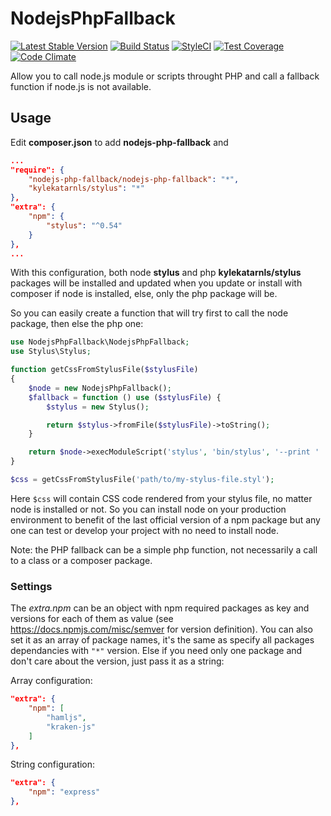 # NodejsPhpFallback
[![Latest Stable Version](https://poser.pugx.org/nodejs-php-fallback/nodejs-php-fallback/v/stable.png)](https://packagist.org/packages/nodejs-php-fallback/nodejs-php-fallback)
[![Build Status](https://travis-ci.org/kylekatarnls/nodejs-php-fallback.svg?branch=master)](https://travis-ci.org/kylekatarnls/nodejs-php-fallback)
[![StyleCI](https://styleci.io/repos/62958645/shield?style=flat)](https://styleci.io/repos/62958645)
[![Test Coverage](https://codeclimate.com/github/kylekatarnls/nodejs-php-fallback/badges/coverage.svg)](https://codecov.io/github/kylekatarnls/nodejs-php-fallback?branch=master)
[![Code Climate](https://codeclimate.com/github/kylekatarnls/nodejs-php-fallback/badges/gpa.svg)](https://codeclimate.com/github/kylekatarnls/nodejs-php-fallback)

Allow you to call node.js module or scripts throught PHP and call a fallback function if node.js is not available.

## Usage

Edit **composer.json** to add **nodejs-php-fallback** and
```json
...
"require": {
    "nodejs-php-fallback/nodejs-php-fallback": "*",
    "kylekatarnls/stylus": "*"
},
"extra": {
    "npm": {
        "stylus": "^0.54"
    }
},
...
```
With this configuration, both node **stylus** and php **kylekatarnls/stylus** packages will be installed and updated when you update or install with composer if node is installed, else, only the php package will be.

So you can easily create a function that will try first to call the node package, then else the php one:

```php
use NodejsPhpFallback\NodejsPhpFallback;
use Stylus\Stylus;

function getCssFromStylusFile($stylusFile)
{
    $node = new NodejsPhpFallback();
    $fallback = function () use ($stylusFile) {
        $stylus = new Stylus();

        return $stylus->fromFile($stylusFile)->toString();
    }

    return $node->execModuleScript('stylus', 'bin/stylus', '--print ' . escapeshellarg($stylusFile), $fallback);
}

$css = getCssFromStylusFile('path/to/my-stylus-file.styl');
```
Here ```$css``` will contain CSS code rendered from your stylus file, no matter node is installed or not. So you can install node on your production environment to benefit of the last official version of a npm package but any one can test or develop your project with no need to install node.

Note: the PHP fallback can be a simple php function, not necessarily a call to a class or a composer package.

### Settings

The *extra.npm* can be an object with npm required packages as key and versions for each of them as value (see https://docs.npmjs.com/misc/semver for version definition). You can also set it as an array of package names, it's the same as specify all packages dependancies with ```"*"``` version. Else if you need only one package and don't care about the version, just pass it as a string:

Array configuration:
```json
"extra": {
    "npm": [
        "hamljs",
        "kraken-js"
    ]
},
```

String configuration:
```json
"extra": {
    "npm": "express"
},
```

